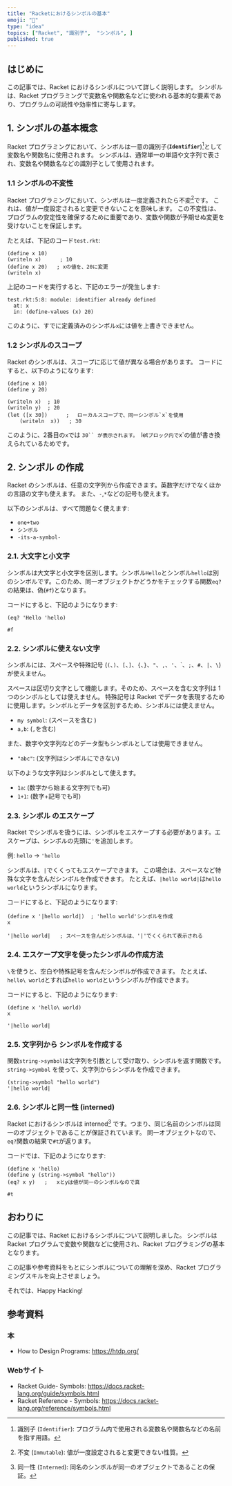 ```yaml
---
title: "Racketにおけるシンボルの基本"
emoji: "🎾"
type: "idea"
topics: ["Racket", "識別子",  "シンボル", ]
published: true
---
```


## はじめに

この記事では、Racket におけるシンボルについて詳しく説明します。
シンボルは、Racket プログラミングで変数名や関数名などに使われる基本的な要素であり、プログラムの可読性や効率性に寄与します。

## 1. シンボルの基本概念

Racket プログラミングにおいて、シンボルは一意の識別子(**`Identifier`**)[^1]として変数名や関数名に使用されます。
シンボルは、通常単一の単語や文字列で表され、変数名や関数名などの識別子として使用されます。

[^1]: 識別子 (`Identifier`): プログラム内で使用される変数名や関数名などの名前を指す用語。

### 1.1 シンボルの不変性

Racket プログラミングにおいて、シンボルは一度定義されたら不変[^2]です。
これは、値が一度設定されると変更できないことを意味します。
この不変性は、プログラムの安定性を確保するために重要であり、変数や関数が予期せぬ変更を受けないことを保証します。

たとえば、下記のコード`test.rkt`:

```racket:test.rkt
(define x 10)
(writeln x)      ; 10
(define x 20)   ; xの値を、20に変更
(writeln x)
```

上記のコードを実行すると、下記のエラーが発生します:

```racket
test.rkt:5:8: module: identifier already defined
  at: x
  in: (define-values (x) 20)
```

このように、すでに定義済みのシンボル`x`には値を上書きできません。

[^2]: 不変 (`Immutable`): 値が一度設定されると変更できない性質。

### 1.2 シンボルのスコープ

<!-- textlint-disable -->
Racket のシンボルは、スコープに応じて値が異なる場合があります。
コードにすると、以下のようになります:
<!-- textlint-enable -->

```racket
(define x 10)
(define y 20)

(writeln x)  ; 10
(writeln y)  ; 20
(let ([x 30])      ; 　ローカルスコープで、同一シンボル`x`を使用
    (writeln  x))   ; 30

```

このように、2番目の`x`では `30`` が表示されます。
`let`ブロック内で`x`の値が書き換えられているためです。

## 2. シンボル の作成

Racket のシンボルは、任意の文字列から作成できます。英数字だけでなくほかの言語の文字も使えます。
また、`-`,`*`などの記号も使えます。

以下のシンボルは、すべて問題なく使えます:

- `one+two`
- `シンボル`
- `-its-a-symbol-`

### 2.1. 大文字と小文字

シンボルは大文字と小文字を区別します。シンボル`Hello`とシンボル`hello`は別のシンボルです。このため、同一オブジェクトかどうかをチェックする関数`eq?`の結果は、偽(`#f`)となります。

コードにすると、下記のようになります:

```racket
(eq? 'Hello 'hello)

#f
```

### 2.2. シンボルに使えない文字

シンボルには、スペースや特殊記号 (`(`、`)`、`[`、`]`、`{`、`}`、`"`、`,`、`'`、\`、`;`、`#`、`|`、`\`) が使えません。

スペースは区切り文字として機能します。そのため、スペースを含む文字列は 1つのシンボルとしては使えません。
特殊記号は Racket でデータを表現するために使用します。シンボルとデータを区別するため、シンボルには使えません。

- `my symbol`: (スペースを含む )
- `a,b`: (`,`を含む)

また、数字や文字列などのデータ型もシンボルとしては使用できません。

- `"abc"`: (文字列はシンボルにできない)

以下のような文字列はシンボルとして使えます。

- `1a`: (数字から始まる文字列でも可)
- `1+1`: (数字+記号でも可)

### 2.3. シンボル のエスケープ

Racket でシンボルを扱うには、シンボルをエスケープする必要があります。エスケープは、シンボルの先頭に`'`を追加します。

例:
`hello`  → `'hello`

シンボルは、`|`でくくってもエスケープできます。
この場合は、スペースなど特殊な文字を含んだシンボルを作成できます。
たとえば、`|hello world|`は`hello world`というシンボルになります。

コードにすると、下記のようになります:

```racket
(define x '|hello world|)  ; 'hello world'シンボルを作成
x

'|hello world|   ; スペースを含んだシンボルは、'|'でくくられて表示される
```

### 2.4. エスケープ文字を使ったシンボルの作成方法

`\`を使うと、空白や特殊記号を含んだシンボルが作成できます。
たとえば、`hello\ world`とすれば`hello world`というシンボルが作成できます。

コードにすると、下記のようになります:

```racket
(define x 'hello\ world)
x

'|hello world|
```

### 2.5. 文字列から シンボルを作成する

関数`string->symbol`は文字列を引数として受け取り、シンボルを返す関数です。
`string->symbol`  を使って、文字列からシンボルを作成できます。

```racket
(string->symbol "hello world")
'|hello world|
```

### 2.6. シンボルと同一性 (interned)

Racket におけるシンボルは interned[^3] です。つまり、同じ名前のシンボルは同一のオブジェクトであることが保証されています。
同一オブジェクトなので、`eq?`関数の結果で`#t`が返ります。

コードでは、下記のようになります:

```racket
(define x 'hello)
(define y (string->symbol "hello"))
(eq? x y)   ;   xとyは値が同一のシンボルなので真

#t
```

[^3]: 同一性 (`Interned`):  同名のシンボルが同一のオブジェクトであることの保証。

## おわりに

この記事では、Racket におけるシンボルについて説明しました。
シンボルは Racket プログラムで変数や関数などに使用され、Racket プログラミングの基本となります。

この記事や参考資料をもとにシンボルについての理解を深め、Racket プログラミングスキルを向上させましょう。

それでは、Happy Hacking!

## 参考資料

### 本

- How to Design Programs: <https://htdp.org/>

### Webサイト

- Racket Guide- Symbols: <https://docs.racket-lang.org/guide/symbols.html>
- Racket Reference - Symbols: <https://docs.racket-lang.org/reference/symbols.html>
